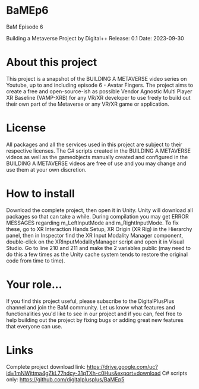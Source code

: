 # BaMEp6
BaM Episode 6

Building a Metaverse Project by Digital++
Release: 0.1
Date: 2023-09-30

About this project
==================
This project is a snapshot of the BUILDING A METAVERSE video series on Youtube, up to and including episode 6 - Avatar Fingers. The project aims to create a free and open-source-ish as possible Vendor Agnostic Multi Player XR Baseline (VAMP-XRB) for any VR/XR developer to use freely to build out their own part of the Metaverse or any VR/XR game or application.

License
=======
All packages and all the services used in this project are subject to their respective licenses. The C# scripts created in the BUILDING A METAVERSE videos as well as the gameobjects manually created and configured in the BUILDING A METAVERSE videos are free of use and you may change and use them at your own discretion.

How to install
==============
Download the complete project, then open it in Unity. Unity will download all packages so that can take a while.
During compilation you may get ERROR MESSAGES regarding m_LeftInputMode and m_RightInputMode. To fix these, go to XR Interaction Hands Setup, XR Origin (XR Rig) in the Hierarchy panel, then in Inspector find the XR Input Modality Manager component, double-click on the XRInputModalityManager script and open it in Visual Studio. Go to line 210 and 211 and make the 2 variables public (may need to do this a few times as the Unity cache system tends to restore the original code from time to time).

Your role...
============
If you find this project useful, please subscribe to the DigitalPlusPlus channel and join the BaM community. Let us know what features and functionalities you'd like to see in our project and if you can, feel free to help building out the project by fixing bugs or adding great new features that everyone can use.

Links
=====
Complete project download link: https://drive.google.com/uc?id=1mNWjttma4gZkL77ndcy-31qTXh-c0Hus&export=download
C# scripts only: https://github.com/digitalplusplus/BaMEp5
